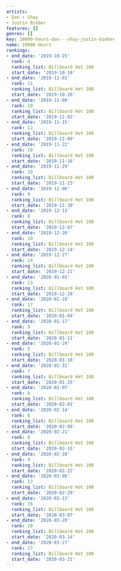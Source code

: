 ```yaml
---
artists:
- Dan + Shay
- Justin Bieber
features: []
genres: []
key: 10000-hours-dan---shay-justin-bieber
name: 10000 Hours
rankings:
- end_date: '2019-10-25'
  rank: 4
  ranking_list: Billboard Hot 100
  start_date: '2019-10-19'
- end_date: '2019-11-01'
  rank: 11
  ranking_list: Billboard Hot 100
  start_date: '2019-10-26'
- end_date: '2019-11-08'
  rank: 10
  ranking_list: Billboard Hot 100
  start_date: '2019-11-02'
- end_date: '2019-11-15'
  rank: 12
  ranking_list: Billboard Hot 100
  start_date: '2019-11-09'
- end_date: '2019-11-22'
  rank: 10
  ranking_list: Billboard Hot 100
  start_date: '2019-11-16'
- end_date: '2019-11-29'
  rank: 10
  ranking_list: Billboard Hot 100
  start_date: '2019-11-23'
- end_date: '2019-12-06'
  rank: 9
  ranking_list: Billboard Hot 100
  start_date: '2019-11-30'
- end_date: '2019-12-13'
  rank: 8
  ranking_list: Billboard Hot 100
  start_date: '2019-12-07'
- end_date: '2019-12-20'
  rank: 10
  ranking_list: Billboard Hot 100
  start_date: '2019-12-14'
- end_date: '2019-12-27'
  rank: 14
  ranking_list: Billboard Hot 100
  start_date: '2019-12-21'
- end_date: '2020-01-03'
  rank: 13
  ranking_list: Billboard Hot 100
  start_date: '2019-12-28'
- end_date: '2020-01-10'
  rank: 17
  ranking_list: Billboard Hot 100
  start_date: '2020-01-04'
- end_date: '2020-01-17'
  rank: 9
  ranking_list: Billboard Hot 100
  start_date: '2020-01-11'
- end_date: '2020-01-24'
  rank: 5
  ranking_list: Billboard Hot 100
  start_date: '2020-01-18'
- end_date: '2020-01-31'
  rank: 7
  ranking_list: Billboard Hot 100
  start_date: '2020-01-25'
- end_date: '2020-02-07'
  rank: 6
  ranking_list: Billboard Hot 100
  start_date: '2020-02-01'
- end_date: '2020-02-14'
  rank: 6
  ranking_list: Billboard Hot 100
  start_date: '2020-02-08'
- end_date: '2020-02-21'
  rank: 8
  ranking_list: Billboard Hot 100
  start_date: '2020-02-15'
- end_date: '2020-02-28'
  rank: 9
  ranking_list: Billboard Hot 100
  start_date: '2020-02-22'
- end_date: '2020-03-06'
  rank: 13
  ranking_list: Billboard Hot 100
  start_date: '2020-02-29'
- end_date: '2020-03-13'
  rank: 16
  ranking_list: Billboard Hot 100
  start_date: '2020-03-07'
- end_date: '2020-03-20'
  rank: 20
  ranking_list: Billboard Hot 100
  start_date: '2020-03-14'
- end_date: '2020-03-27'
  rank: 27
  ranking_list: Billboard Hot 100
  start_date: '2020-03-21'
---
```



